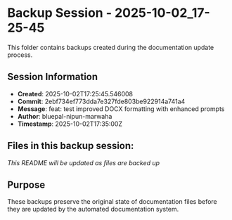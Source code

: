 # Backup Session - 2025-10-02_17-25-45

This folder contains backups created during the documentation update process.

## Session Information
- **Created**: 2025-10-02T17:25:45.546008
- **Commit**: 2ebf734ef773dda7e327fde803be922914a741a4
- **Message**: feat: test improved DOCX formatting with enhanced prompts
- **Author**: bluepal-nipun-marwaha
- **Timestamp**: 2025-10-02T17:35:00Z

## Files in this backup session:
*This README will be updated as files are backed up*

## Purpose
These backups preserve the original state of documentation files before they are updated by the automated documentation system.
